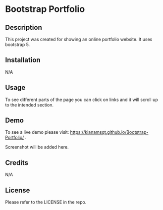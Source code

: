 # Bootstrap Portfolio

## Description

This project was created for showing an online portfolio website. It uses bootstrap 5.

## Installation

N/A

## Usage

To see different parts of the page you can click on links and it will scroll up to the intended section. 

## Demo

To see a live demo please visit: https://kianamsqt.github.io/Bootstrap-Portfolio/ .

Screenshot will be added here.
## Credits

N/A

## License

Please refer to the LICENSE in the repo.
